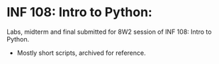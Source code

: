 # INF 108: Intro to Python:
Labs, midterm and final submitted for 8W2 session of INF 108: Intro to Python. 
- Mostly short scripts, archived for reference. 
